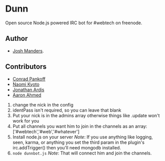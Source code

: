 Dunn
====

Open source Node.js powered IRC bot for #webtech on freenode.

Author
-----
* [Josh Manders](http://www.joshmanders.com).

Contributors
-----
* [Conrad Pankoff](http://www.fknsrs.biz/)
* [Naomi Kyoto](http://github.com/naomik)
* [Jonathan Ardis](http://github.com/Emn1ty)
* [Aaron Ahmed](http://github.com/draceros)

1. change the nick in the config
2. identPass isn't required, so you can leave that blank
3. Put your nick is in the admins array otherwise things like .update won't work
for you
4. Put all channels you want him to join in the channels as an array:
['#webtech','#web','#whatever']
5. Install node.js on your server *Note*: If you use anything like logging, seen, karma, or anything you set the third param in the plugin's irc.addTrigger() then you'll need mongodb installed.
6. `node dunnbot.js` *Note*: That will connect him and join the channels.
